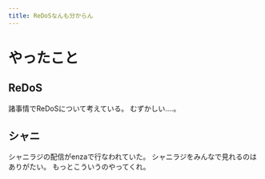 ```yaml
---
title: ReDoSなんも分からん
---
```


# やったこと

## ReDoS

諸事情でReDoSについて考えている。
むずかしい‥‥。

## シャニ

シャニラジの配信がenzaで行なわれていた。
シャニラジをみんなで見れるのはありがたい。
もっとこういうのやってくれ。
